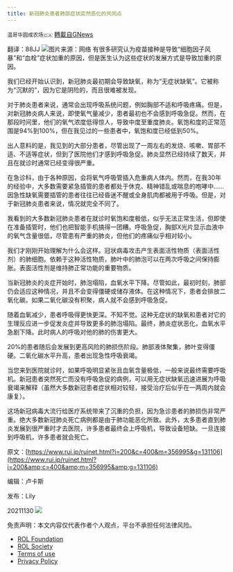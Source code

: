 ```yaml
---
title: 新冠肺炎患者肺部症状突然恶化的共同点
---
```

`温哥华圆成农场🇨🇦` [轉載自GNews](https://gnews.org/zh-hans/1709412/)

翻译：88JJ
![](https://assets.gnews.org/wp-content/uploads/2021/11/图片13787.png)图片来源：网络
有很多研究认为疫苗接种是导致“细胞因子风暴”和“血栓”症状加重的原因，但是医生认为这些症状的发展方式是导致加重的原因。

我们已经开始认识到，新冠肺炎最初期会导致缺氧，称为“无症状缺氧”。它被称为“沉默的”，因为它是阴险的，而且很难被发现。

对于肺炎患者来说，通常会出现呼吸系统问题，例如胸部不适和呼吸疼痛。但是，对新冠肺炎病人来说，即使氧气量减少，患者最初也不会感到呼吸急促。然而，在那段时间里，他们的氧气浓度低得惊人，导致中度至重度肺炎。氧饱和度的正常范围是94%到100%，但在我见过的一些患者中，氧饱和度已经低到50%。

出人意料的是，我见到的大部分患者，尽管出现了一周左右的发烧、咳嗽、胃部不适、不适等症状，但到了医院他们才感到呼吸急促。肺炎显然已经持续了数天，并且在就诊时通常已经变得很严重。

在急诊科，由于各种原因，会将氧气呼吸管插入危重病人体内。然而，在我30年的经验中，大多数需要紧急插管的患者都处于休克、精神错乱或喘息的咆哮中……因急性缺氧需要插管的患者往往已经昏迷不醒或全身肌肉都被用于呼吸。但是，对于新冠肺炎患者来说，情况就完全不同了。

我看到的大多数新冠肺炎患者在就诊时氧饱和度极低，似乎无法正常生活，但即使在准备插管时，他们也把智能手机搞得一团糟。呼吸急促，胸部X光片显示血液中的氧气含量很低，尽管患有严重的肺炎，但他们的疼痛似乎相对较小。

我们才刚刚开始理解为什么会这样。冠状病毒攻击产生表面活性物质（表面活性剂）的肺细胞。依赖于这种活性物质，肺叶中的肺泡可以在两次呼吸之间保持膨胀。表面活性剂是维持肺正常功能的重要物质。

当新冠肺炎的炎症开始时，肺泡塌陷，血氧水平下降。尽管如此，最初时刻，肺部仍会适应这种情况，并且不会变得僵硬或储存液体。在这种情况下，患者会排放二氧化碳。如果二氧化碳没有积聚，病人就不会感到呼吸急促。

随着血氧减少，患者呼吸得更快更深。不知不觉。这种无症状的缺氧和患者对它的生理反应进一步促发炎症并导致更多的肺泡塌陷。最终，肺炎症状恶化，血氧水平急剧下降。此时病人的呼吸对他的肺的伤害更大。

20%的患者随后会发展到更高风险的肺损伤阶段。肺部液体聚集，肺叶变得僵硬。二氧化碳水平升高，患者出现急性呼吸衰竭。

当您来到医院就诊时，如果呼吸明显紧张且血氧含量极低，一般来说最终需要呼吸机。新冠患者突然死亡而没有呼吸急促的病例，可以用无症状缺氧迅速进展为呼吸衰竭来解释（虽然大多数新冠患者症状相对较轻，接受治疗后似乎在一两周内就会康复）。

这场新冠病毒大流行给医疗系统带来了沉重的负担，因为急诊患者的肺损伤非常严重。绝大多数新冠肺炎死亡病例都是由于肺功能恶化所致。此外，太多患者直到肺炎发展到很严重时才去医院，许多患者最终会上呼吸机，导致设备短缺。一旦连接到呼吸机，许多患者就会死亡。

原文：[https://www.rui.jp/ruinet.html?i=200&c=400&m=356995&g=131106](https://www.rui.jp/ruinet.html?i=200&amp;c=400&amp;m=356995&amp;g=131106)

编辑：卢卡斯

发布：Lily

20211130
![](https://assets.gnews.org/wp-content/uploads/2021/11/農場文宣-2.jpg)


 

免责声明：本文内容仅代表作者个人观点，平台不承担任何法律风险。

- [ROL Foundation](https://rolfoundation.org/)
- [ROL Society](https://rolsociety.org/)
- [Terms of use](https://gnews.org/terms-of-use-3/)
- [Privacy Policy](https://gnews.org/privacy-policy/)
